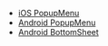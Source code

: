 - [iOS PopupMenu](#/controls/ios/popupmenu)
- [Android PopupMenu](#/controls/android/popupmenu)
- [Android BottomSheet](#/controls/android/bottomsheet)
